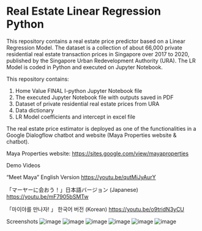 # Real Estate Linear Regression Python
 
This repository contains a real estate price predictor based on a Linear Regression Model.  The dataset is a collection of about 66,000 private residential real estate transaction prices in Singapore over 2017 to 2020, published by the Singapore Urban Redevelopment Authority (URA).  The LR Model is coded in Python and executed on Jupyter Notebook. 
 
This repository contains:
1. Home Value FINAL I-python Jupyter Notebook file
2. The executed Jupyter Notebook file with outputs saved in PDF
3. Dataset of private residential real estate prices from URA
4. Data dictionary
5. LR Model coefficients and intercept in excel file

The real estate price estimator is deployed as one of the functionalities in a Google Dialogflow chatbot and website (Maya Properties website & chatbot).

Maya Properties website:
https://sites.google.com/view/mayaproperties

Demo Videos 

“Meet Maya” English Version
https://youtu.be/qutMiJyAurY

「マーヤーに会おう！」日本語バージョン (Japanese)
https://youtu.be/mF7905bSMTw

「마이야를 만나자! 」 한국어 버전 (Korean)
https://youtu.be/o9tridN3yCU

Screenshots
![image](https://user-images.githubusercontent.com/88481617/145357861-8110b236-84c8-4ccf-bd58-b27d2d74019f.png)
![image](https://user-images.githubusercontent.com/88481617/145357936-1f1c10a0-b4cd-4a67-955b-a97c436480bb.png)
![image](https://user-images.githubusercontent.com/88481617/145358215-add08979-df6c-42e1-baf3-0205ec0146dc.png)
![image](https://user-images.githubusercontent.com/88481617/145358300-38cdf66c-c543-4438-9942-23b1735cc099.png)
![image](https://user-images.githubusercontent.com/88481617/145358410-6f267f90-7930-4172-96bf-3f58569ae412.png)
![image](https://user-images.githubusercontent.com/88481617/145358472-7f6573a5-af83-43cf-b292-e180e290d224.png)
